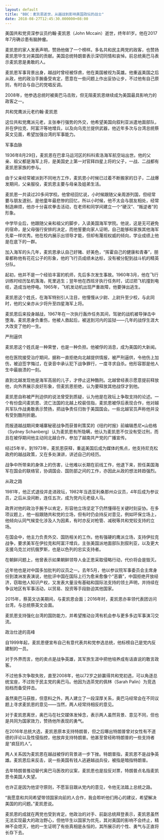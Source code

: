 ```yaml
---
layout: default
title: "BBC：麦凯恩逝世，从越战到影响美国政坛的战士"
date: 2018-08-27T12:45:30.000000+08:00
---
```


美国共和党资深参议员约翰‧麦凯恩（John Mccain）逝世，终年81岁。他在2017年7月确诊患有脑肿瘤。

麦凯恩的家人发表声明，赞扬他做了一个榜样。多名共和民主两党的政客，也赞扬麦凯恩毕生对美国的贡献。美国总统特朗普表示深切同情和哀悼。前总统奥巴马表示麦凯恩是勇敢的人。

麦凯恩军事背景出身，越战时曾经被俘虏，他在美国被视为英雄。他重返美国之后从政，他的政治手腕备受肯定，愿意在一些问题上作出妥协让步，不过他有自己原则，有时会与自己的党唱反调。

2008年，他参选总统时被奥巴马击败，但无阻麦凯恩继续成为美国最具影响力的政客之一。

共和党鹰派元老约翰‧麦凯恩

这位共和党鹰派元老，主张奉行强势的外交，他希望美国向叙利亚派遣地面部队，并在伊拉克、阿富汗等地增兵，以及向乌克兰提供武器，他近年多次与台湾总统蔡英文见面，希望加强台湾的军事能力。

军事血脉

1936年8月29日，麦凯恩在巴拿马运河区的科科索洛海军航空站出世。他的父亲、祖父都是海军上将，是美国史上第一对官拜四星上将的父子，一战、二战都有麦凯恩家族的参与。

由于父亲经常被派到不同地方工作，麦凯恩小时候已过着不断搬家的日子，二战爆发期间，父亲服役，麦凯恩主要与母亲及姐弟生活。

麦凯恩一共读过20多间学校。他曾经回忆说，小时候跟随父亲周游列国，但经常要与朋友道别，是他童年最悲惨的回忆，所以小时候，他不太会与朋友相处，经常制造麻烦，他亦十分喜欢拳击活动，在老师和同学间建立一个“硬汉”、“叛逆者”的形象。

中学毕业后，他跟随父亲和祖父的脚步，入读美国海军学院。他说，这是无可避免的宿命，是父母强行安排的决定，而他誓要向家人证明，自己能够和家族其他海军先辈一样优秀。他在校内展示出领导才能，但却有蔑视权威的倾向，学业成绩上他是在底下的一群。

加入海军的头几年，麦凯恩承认自己好赌、好美色，“挥霍自己的健康和青春”，朋辈都称他有花花公子的形象，他的飞行员成绩未达标，没有被分配到战斗机的精英分队。

起初，他并不是一个经验丰富的机师，先后多次发生事故。1960年3月，他在飞行训练时经历坠机落海，死里逃生；翌年他在西班牙执行任务时，试过把飞机撞到电缆，造成当地停电。1965年，飞机发动机出现严重故障，他要弹出逃生。

麦凯恩这个姓氏，在海军特别引人注目，他慢慢从少尉、上尉升至少校，与此同时，他的父亲亦从少将升至四星海军上将。

麦凯恩后来投身越战，1967年在一次执行轰炸任务其间，驾驶的战机被导弹击中堕海，麦凯恩身负重伤，他被人救起后，被送到河内的监狱——几年的战俘生涯大大改变了他的一生。

严刑逼供

麦凯恩这个姓氏是一种荣誉，也是一种负担。他被俘的消息，成为美国的大新闻。

他在医院接受治疗期间，据称一直拒绝向北越提供情报，被严刑逼供，令他伤上加伤，被迫签字悔过，在录音中承认犯下战争罪行，一度寻求自杀。他形容那是他人生中最崩溃的一刻。

直到北越发现他是海军高层的儿子，才停止这种酷刑。北越曾经表示愿意提前释放他，向外界展示良好形象，但麦凯恩拒绝，认为要释放其他战俘才到他。

麦凯恩自称被严刑迫供的说法曾受到质疑，认为他是在政坛上争取支持的论述。一个有份盘问麦凯恩、流亡法国的北越上校裴信指，麦凯恩被俘后表现合作，他对越共军队作战勇敢表示赞扬，把战争责任归咎于美国国会。一些北越官员声称他并没有受到酷刑折磨。

而报道越战期间柬埔寨秘密战争而获普利策奖的《纽约时报》前编辑悉尼•山伯格（Sydney Schanberg）认为麦凯恩有所隐瞒，他认为麦凯恩不仅没有受过刑，而且在被俘期间他主动同北越合作，参加了越南共产党的广播宣传。

经过5年半，到1973年，麦凯恩获释，重返美国后成为媒体的焦点，他支持尼克松政府的越战政策，又在多处演讲，讲述自己的经历。

战争中所带来的身体上的伤害，让他难以长期在前线工作，他退下来，担任美国海军在国会的联络官，协调国会、国防部之间的工作，亦因此从政的想法转趋强烈。

从政之路

1981年，他正式退役并走进政坛，1982年当选亚利桑那州众议员，4年后成为参议员，之后从没间断，连任五次，成为党内元老级人马。

政界对他的政治手腕予以肯定，形容他立场坚定下仍然懂得在关键时刻妥协。在多项议题上，他一般跟随共和党的立场，但有时仍会持反对意见，例如环保立场上，他倾向认同气候变化涉及人为因素，有时亦反对枪管、减税等共和党较支持的立场。

在国会中，他主力负责外交、国防相关的工作。他有强硬的鹰派立场，支持伊拉克战争，要求美军在伊拉克和阿富汗增兵，主张美国派地面部队到叙利亚，以及更大支援乌克兰对抗俄罗斯，也是以色列的忠实支持者。

在朝鲜问题上，他曾表示如果朝鲜领导人金正恩采取侵略行动，代价将会是毁灭。

近年他也是对中国多加批判的议员之一。去年5月，他以参议院军事委员会主席身份到澳洲发表演说，他批评中国在国际上行为愈来愈像个“恶霸”，中国拒绝开放经济，窃取他人知识产权，又发表大量没有基础和国际法支持的领土声明，并持续在争议地区有军事活动，以贸易、投资等手段胁迫其他国家。

2015年，蔡英文访美期间，与麦凯恩会面；2016年时，麦凯恩亦率领代表团访问台湾，与总统蔡英文会面。

麦凯恩支持强化台湾的国防能力，并希望推动台湾有机会参与更多多边军事演习交流。

政治仕途的高峰

自1999年起，麦凯恩便宣布自己有意代表共和党参选总统，他标榜自己是党内反建制的一员。

对于外界而言，他的卖点是战争英雄，其军旅生涯中把他培养成有话直说的敢言政客。

不过他多次争取失败，直至2008年，他以72岁之龄赢得共和党初选，可以角逐总统宝座，不过败于民主党的奥巴马。他因为选茶党的佩林（Sarah Palin）为竞选拍档而备受抨击。

虽然奥巴马获胜，但意料之外，两人建立了一段深厚关系，奥巴马经常会在不同议题上寻求麦凯恩的意见——当然，两人经常持相反的意见。

对于麦凯恩离世，奥巴马在社交媒体发悼念，表示两人虽然背景、意见不同，但也是共同为国家效力，赞扬他所表现的勇气。

在2016年总统大选，麦凯恩原本支持特朗普，但之后曝出特朗普曾对女性有不道德的评论以及性侵指控，他放弃支持特朗普。他甚至曾经称特朗普的一些支持者是“疯狂的人”。

两人关系因为麦凯恩在越战被俘的背景进一步下挫。特朗普指，麦凯恩不是战争英雄。麦凯恩后来反击，说一些美国有钱人逃避越战兵役，被指是暗指特朗普。

去年特朗普推动替代奥巴马医改的议案，麦凯恩也是投反对票，特朗普点名指麦凯恩令美国人失望。

也许正是因为他坚守原则，不愿盲目跟从党内的意见，令他无法踏上总统之路。

“我愿意和共同希望带领国家向前的人合作，我会聆听他们用心的建议，希望解决美国的的问题。”麦凯恩说。

麦凯恩的成就在两党也受到肯定。他政治的对手、前副总统拜登表示，麦凯恩虽然无法实现最大的政治野心，但他毕生以国家为优先，其对美国的影响不会终止，精神不会熄灭，他的一生证明了有些真相是永恒的，其所展示的个性、勇气与正直将长存下去。


